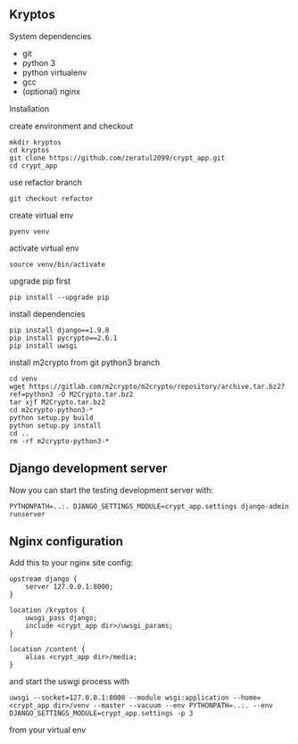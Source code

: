 Kryptos
-------

System dependencies

- git
- python 3
- python virtualenv
- gcc
- (optional) nginx

Installation

create environment and checkout

    mkdir kryptos
    cd kryptos
    git clone https://github.com/zeratul2099/crypt_app.git
    cd crypt_app


use refactor branch

`git checkout refactor`


create virtual env

`pyenv venv`


activate virtual env

`source venv/bin/activate`


upgrade pip first

`pip install --upgrade pip`


install dependencies

    pip install django==1.9.8
    pip install pycrypto==2.6.1
    pip install uwsgi


install m2crypto from git python3 branch

    cd venv
    wget https://gitlab.com/m2crypto/m2crypto/repository/archive.tar.bz2?ref=python3 -O M2Crypto.tar.bz2
    tar xjf M2Crypto.tar.bz2
    cd m2crypto-python3-*
    python setup.py build
    python setup.py install
    cd ..
    rm -rf m2crypto-python3-*


Django development server
-------------------------

Now you can start the testing development server with:

`PYTHONPATH=..:. DJANGO_SETTINGS_MODULE=crypt_app.settings django-admin runserver`


Nginx configuration
-------------------

Add this to your nginx site config:


    upstream django {
        server 127.0.0.1:8000;
    }

    location /kryptos {
        uwsgi_pass django;
        include <crypt_app dir>/uwsgi_params;
    }

    location /content {
        alias <crypt_app dir>/media;
    }


and start the uswgi process with

`uwsgi --socket=127.0.0.1:8000 --module wsgi:application --home=<crypt_app dir>/venv --master --vacuum --env PYTHONPATH=..:. --env DJANGO_SETTINGS_MODULE=crypt_app.settings -p 3`

from your virtual env

